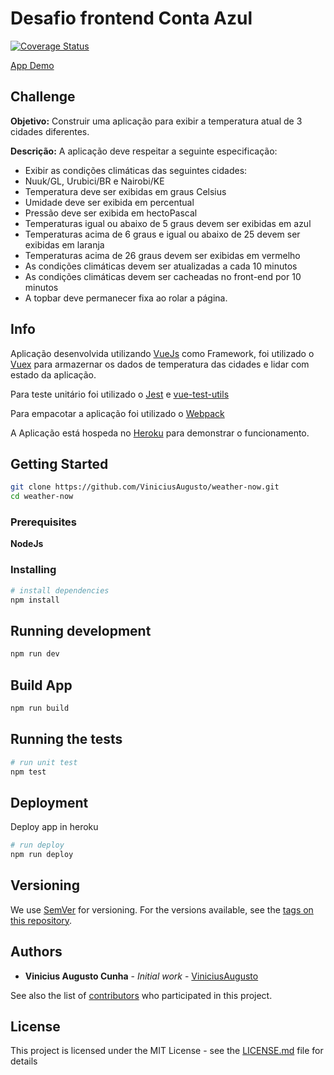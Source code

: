 # Desafio frontend Conta Azul

[![Coverage Status](https://coveralls.io/repos/github/ViniciusAugusto/weather-now/badge.svg)](https://coveralls.io/github/ViniciusAugusto/weather-now)


[App Demo](https://weather-now-challenge.herokuapp.com/)

## Challenge

**Objetivo:** ​Construir uma aplicação para exibir a temperatura atual de 3 cidades
diferentes.

**Descrição:**
​A aplicação deve respeitar a seguinte especificação:
- Exibir as condições climáticas das seguintes cidades:
- Nuuk/GL, Urubici/BR e Nairobi/KE
- Temperatura deve ser exibidas em graus Celsius
- Umidade deve ser exibida em percentual
- Pressão deve ser exibida em hectoPascal
- Temperaturas igual ou abaixo de 5 graus devem ser exibidas em azul
- Temperaturas acima de 6 graus e igual ou abaixo de 25 devem ser exibidas
em laranja
- Temperaturas acima de 26 graus devem ser exibidas em vermelho
- As condições climáticas devem ser atualizadas a cada 10 minutos
- As condições climáticas devem ser cacheadas no front-end por 10 minutos
- A topbar deve permanecer fixa ao rolar a página.

## Info

Aplicação desenvolvida utilizando [VueJs](https://vuejs.org/) como Framework, foi utilizado o [Vuex](https://vuex.vuejs.org/en/) para armazernar os dados de temperatura das cidades e lidar com estado da aplicação.

Para teste unitário foi utilizado o [Jest](https://facebook.github.io/jest/) e [vue-test-utils](https://vue-test-utils.vuejs.org/pt-br/)

Para empacotar a aplicação foi utilizado o [Webpack](https://webpack.js.org/)

A Aplicação está hospeda no [Heroku](https://www.heroku.com/) para demonstrar o funcionamento.

## Getting Started

``` bash
git clone https://github.com/ViniciusAugusto/weather-now.git
cd weather-now
```

### Prerequisites

**NodeJs**

### Installing

``` bash
# install dependencies
npm install
```

## Running development

``` bash
npm run dev
```

## Build App

``` bash
npm run build
```

## Running the tests

``` bash
# run unit test
npm test
```

## Deployment

Deploy app in heroku

``` bash
# run deploy
npm run deploy
```

## Versioning

We use [SemVer](http://semver.org/) for versioning. For the versions available, see the [tags on this repository](https://github.com/ViniciusAugusto/weather-now/tags).

## Authors

* **Vinicius Augusto Cunha** - *Initial work* - [ViniciusAugusto](https://github.com/ViniciusAugusto)

See also the list of [contributors](https://github.com/ViniciusAugusto/weather-now/contributors) who participated in this project.

## License

This project is licensed under the MIT License - see the [LICENSE.md](LICENSE.md) file for details
